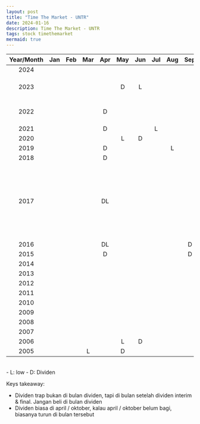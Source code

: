```yaml
---
layout: post
title: "Time The Market - UNTR"
date: 2024-01-16
description: Time The Market - UNTR
tags: stock timethemarket
mermaid: true
---
```


| Year/Month  | Jan  | Feb  | Mar  | Apr  | May  | Jun  | Jul  | Aug  | Sep  | Oct  | Nov  | Dec  | Remark
|:-:|:-:|:-:|:-:|:-:|:-:|:-:|:-:|:-:|:-:|:-:|:-:|:-:|:-:|
| 2024  |   |   |   |   |   |   |   |   |   |   |   |   |   |
| 2023  |   |   |   |   | D  | L  |   |   |   | D  | L  |   | ATH coal di 420$  |
| 2022  |   |   |   | D  |   |   |   |   |   | D  |   | L  |  Coal 60$ ke 270$ |
| 2021  |   |   |   |  D |   |   |  L |   |   | D  | L  |   |   |
| 2020  |   |   |   |   | L  | D  |   |   |   |  D |   |   |   |
| 2019  |   |   |   | D  |   |   |   | L  |   | D  |   | L  |   |
| 2018  |   |   |   |  D |   |   |   |   |   | D  | L  | L  |   |
| 2017  |   |   |   | DL  |   |   |   |   |   |   |   |   |  Coal May 70$ ke Dec 100$, low price gara2 dividen trap   |
| 2016  |   |   |   | DL  |   |   |   |   | D  |   |   |   |   |
| 2015  |   |   |   | D  |   |   |   |   | D  |   | L  |   |   |
| 2014  |   |   |   |   |   |   |   |   |   |   |   |   |   |
| 2013  |   |   |   |   |   |   |   |   |   |   |   |   |   |
| 2012  |   |   |   |   |   |   |   |   |   |   |   |   |   |
| 2011  |   |   |   |   |   |   |   |   |   |   |   |   |   |
| 2010  |   |   |   |   |   |   |   |   |   |   |   |   |   |
| 2009  |   |   |   |   |   |   |   |   |   |   |   |   |   |
| 2008  |   |   |   |   |   |   |   |   |   |   |   |   |   |
| 2007  |   |   |   |   |   |   |   |   |   |   |   |   |   |
| 2006  |   |   |   |   |  L | D  |   |   |   |   | L  |   |   |
| 2005  |   |   |  L |   | D  |   |   |   |   |   | L  |   |   |

<br />
- L: low
- D: Dividen


Keys takeaway:
- Dividen trap bukan di bulan dividen, tapi di bulan setelah dividen interim & final. Jangan beli di bulan dividen
- Dividen biasa di april / oktober, kalau april / oktober belum bagi, biasanya turun di bulan tersebut
